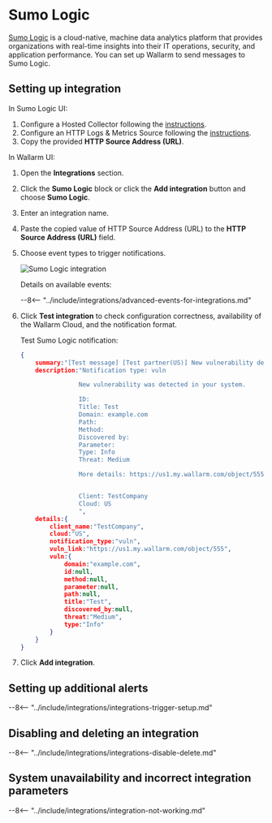 # Sumo Logic

[Sumo Logic](https://www.sumologic.com/) is a cloud-native, machine data analytics platform that provides organizations with real-time insights into their IT operations, security, and application performance.  You can set up Wallarm to send messages to Sumo Logic.

## Setting up integration

In Sumo Logic UI:

1. Configure a Hosted Collector following the [instructions](https://help.sumologic.com/03Send-Data/Hosted-Collectors/Configure-a-Hosted-Collector).
2. Configure an HTTP Logs & Metrics Source following the [instructions](https://help.sumologic.com/03Send-Data/Sources/02Sources-for-Hosted-Collectors/HTTP-Source).
3. Copy the provided **HTTP Source Address (URL)**.

In Wallarm UI:

1. Open the **Integrations** section.
1. Click the **Sumo Logic** block or click the **Add integration** button and choose **Sumo Logic**.
1. Enter an integration name.
1. Paste the copied value of HTTP Source Address (URL) to the **HTTP Source Address (URL)** field.
1. Choose event types to trigger notifications.

    ![Sumo Logic integration](../../../images/user-guides/settings/integrations/add-sumologic-integration.png)

    Details on available events:

    --8<-- "../include/integrations/advanced-events-for-integrations.md"

1. Click **Test integration** to check configuration correctness, availability of the Wallarm Cloud, and the notification format.

    Test Sumo Logic notification:

    ```json
    {
        summary:"[Test message] [Test partner(US)] New vulnerability detected",
        description:"Notification type: vuln

                    New vulnerability was detected in your system.

                    ID: 
                    Title: Test
                    Domain: example.com
                    Path: 
                    Method: 
                    Discovered by: 
                    Parameter: 
                    Type: Info
                    Threat: Medium

                    More details: https://us1.my.wallarm.com/object/555


                    Client: TestCompany
                    Cloud: US
                    ",
        details:{
            client_name:"TestCompany",
            cloud:"US",
            notification_type:"vuln",
            vuln_link:"https://us1.my.wallarm.com/object/555",
            vuln:{
                domain:"example.com",
                id:null,
                method:null,
                parameter:null,
                path:null,
                title:"Test",
                discovered_by:null,
                threat:"Medium",
                type:"Info"
            }
        }
    }
    ```

1. Click **Add integration**.

## Setting up additional alerts

--8<-- "../include/integrations/integrations-trigger-setup.md"

## Disabling and deleting an integration

--8<-- "../include/integrations/integrations-disable-delete.md"

## System unavailability and incorrect integration parameters

--8<-- "../include/integrations/integration-not-working.md"
